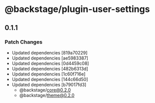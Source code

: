 # @backstage/plugin-user-settings

## 0.1.1
### Patch Changes

- Updated dependencies [819a70229]
- Updated dependencies [ae5983387]
- Updated dependencies [0d4459c08]
- Updated dependencies [482b6313d]
- Updated dependencies [1c60f716e]
- Updated dependencies [144c66d50]
- Updated dependencies [b79017fd3]
  - @backstage/core@0.2.0
  - @backstage/theme@0.2.0
